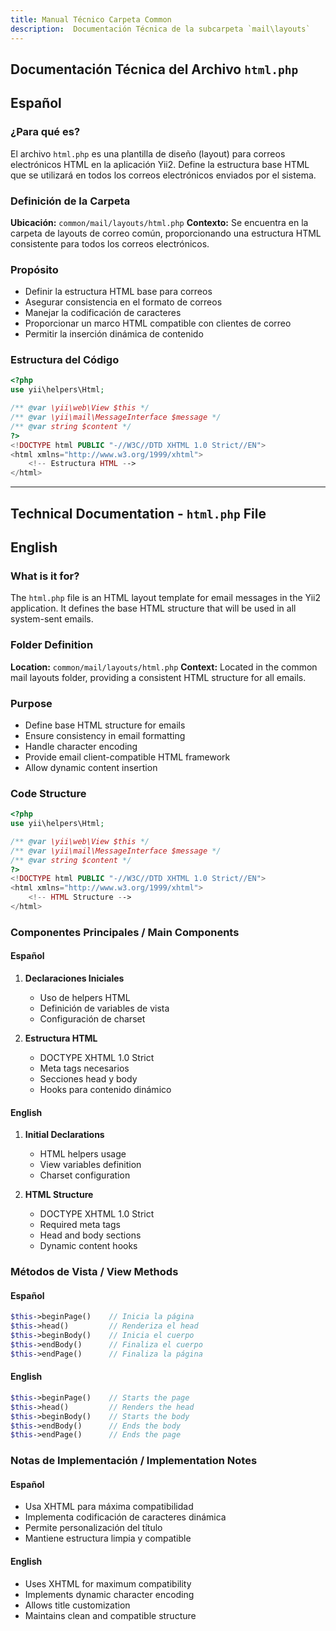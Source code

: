 ```yaml
---
title: Manual Técnico Carpeta Common
description:  Documentación Técnica de la subcarpeta `mail\layouts`
---
```


## Documentación Técnica del Archivo `html.php`

## Español

### ¿Para qué es?
El archivo `html.php` es una plantilla de diseño (layout) para correos electrónicos HTML en la aplicación Yii2. Define la estructura base HTML que se utilizará en todos los correos electrónicos enviados por el sistema.

### Definición de la Carpeta
**Ubicación:** `common/mail/layouts/html.php`
**Contexto:** Se encuentra en la carpeta de layouts de correo común, proporcionando una estructura HTML consistente para todos los correos electrónicos.

### Propósito
- Definir la estructura HTML base para correos
- Asegurar consistencia en el formato de correos
- Manejar la codificación de caracteres
- Proporcionar un marco HTML compatible con clientes de correo
- Permitir la inserción dinámica de contenido

### Estructura del Código
```php
<?php
use yii\helpers\Html;

/** @var \yii\web\View $this */
/** @var \yii\mail\MessageInterface $message */
/** @var string $content */
?>
<!DOCTYPE html PUBLIC "-//W3C//DTD XHTML 1.0 Strict//EN">
<html xmlns="http://www.w3.org/1999/xhtml">
    <!-- Estructura HTML -->
</html>
```

---

## Technical Documentation - `html.php` File

## English

### What is it for?
The `html.php` file is an HTML layout template for email messages in the Yii2 application. It defines the base HTML structure that will be used in all system-sent emails.

### Folder Definition
**Location:** `common/mail/layouts/html.php`
**Context:** Located in the common mail layouts folder, providing a consistent HTML structure for all emails.

### Purpose
- Define base HTML structure for emails
- Ensure consistency in email formatting
- Handle character encoding
- Provide email client-compatible HTML framework
- Allow dynamic content insertion

### Code Structure
```php
<?php
use yii\helpers\Html;

/** @var \yii\web\View $this */
/** @var \yii\mail\MessageInterface $message */
/** @var string $content */
?>
<!DOCTYPE html PUBLIC "-//W3C//DTD XHTML 1.0 Strict//EN">
<html xmlns="http://www.w3.org/1999/xhtml">
    <!-- HTML Structure -->
</html>
```

### Componentes Principales / Main Components

#### Español
1. **Declaraciones Iniciales**
   - Uso de helpers HTML
   - Definición de variables de vista
   - Configuración de charset

2. **Estructura HTML**
   - DOCTYPE XHTML 1.0 Strict
   - Meta tags necesarios
   - Secciones head y body
   - Hooks para contenido dinámico

#### English
1. **Initial Declarations**
   - HTML helpers usage
   - View variables definition
   - Charset configuration

2. **HTML Structure**
   - DOCTYPE XHTML 1.0 Strict
   - Required meta tags
   - Head and body sections
   - Dynamic content hooks

### Métodos de Vista / View Methods

#### Español
```php
$this->beginPage()    // Inicia la página
$this->head()         // Renderiza el head
$this->beginBody()    // Inicia el cuerpo
$this->endBody()      // Finaliza el cuerpo
$this->endPage()      // Finaliza la página
```

#### English
```php
$this->beginPage()    // Starts the page
$this->head()         // Renders the head
$this->beginBody()    // Starts the body
$this->endBody()      // Ends the body
$this->endPage()      // Ends the page
```

### Notas de Implementación / Implementation Notes

#### Español
- Usa XHTML para máxima compatibilidad
- Implementa codificación de caracteres dinámica
- Permite personalización del título
- Mantiene estructura limpia y compatible

#### English
- Uses XHTML for maximum compatibility
- Implements dynamic character encoding
- Allows title customization
- Maintains clean and compatible structure

